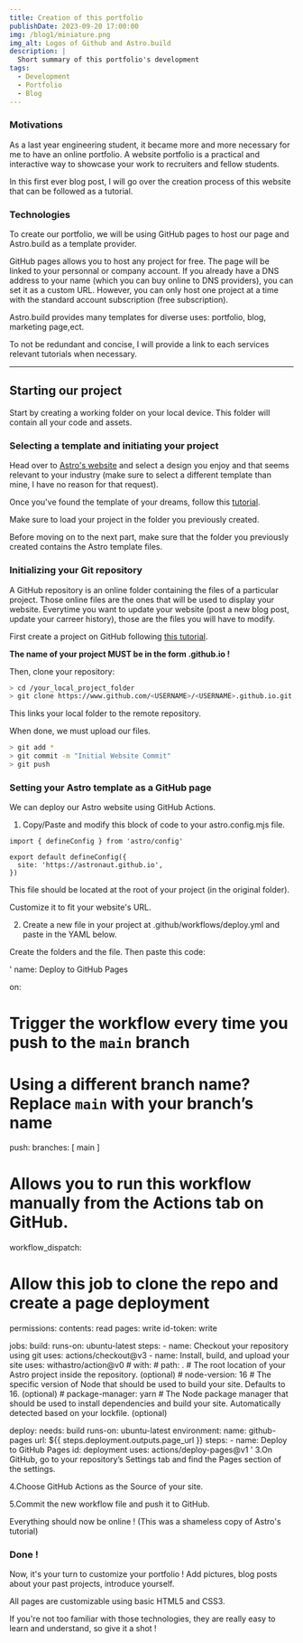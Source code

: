 ```yaml
---
title: Creation of this portfolio
publishDate: 2023-09-20 17:00:00
img: /blog1/miniature.png
img_alt: Logos of Github and Astro.build
description: |
  Short summary of this portfolio's development
tags:
  - Development
  - Portfolio
  - Blog
---
```


### Motivations

As a last year engineering student, it became more and more necessary for me to have an online portfolio. A website portfolio is a practical and interactive way to showcase your work to recruiters and fellow students.

In this first ever blog post, I will go over the creation process of this website that can be followed as a tutorial.

### Technologies

To create our portfolio, we will be using GitHub pages to host our page and Astro.build as a template provider.

GitHub pages allows you to host any project for free. 
The page will be linked to your personnal or company account. If you already have a DNS address to your name (which you can buy online to DNS providers), you can set it as a custom URL. 
However, you can only host one project at a time with the standard account subscription (free subscription).

Astro.build provides many templates for diverse uses: portfolio, blog, marketing page,ect.

To not be redundant and concise, I will provide a link to each services relevant tutorials when necessary.

---

## Starting our project

Start by creating a working folder on your local device.
This folder will contain all your code and assets.

### Selecting a template and initiating your project

Head over to [Astro's website](https://www.astro.build) and select a design you enjoy and that seems relevant to your industry (make sure to select a different template than mine, I have no reason for that request).

Once you've found the template of your dreams, follow this [tutorial](https://docs.astro.build/en/getting-started/).

Make sure to load your project in the folder you previously created.

Before moving on to the next part, make sure that the folder you previously created contains the Astro template files.

### Initializing your Git repository

A GitHub repository is an online folder containing the files of a particular project. 
Those online files are the ones that will be used to display your website.
Everytime you want to update your website (post a new blog post, update your carreer history), those are the files you will have to modify.

First create a project on GitHub following [this tutorial](https://pages.github.com/).

**The name of your project MUST be in the form <USERNAME>.github.io !**

Then, clone your repository:

```bash
> cd /your_local_project_folder
> git clone https://www.github.com/<USERNAME>/<USERNAME>.github.io.git
```
This links your local folder to the remote repository.

When done, we must upload our files.

```bash
> git add * 
> git commit -m "Initial Website Commit"
> git push
```

### Setting your Astro template as a GitHub page

We can deploy our Astro website using GitHub Actions.

1. Copy/Paste and modify this block of code to your astro.config.mjs file.

```msj
import { defineConfig } from 'astro/config'

export default defineConfig({
  site: 'https://astronaut.github.io',
})
```

This file should be located at the root of your project (in the original folder).

Customize it to fit your website's URL. 


2. Create a new file in your project at .github/workflows/deploy.yml and paste in the YAML below.

Create the folders and the file. Then paste this code:

'
name: Deploy to GitHub Pages

on:
  # Trigger the workflow every time you push to the `main` branch
  # Using a different branch name? Replace `main` with your branch’s name
  push:
    branches: [ main ]
  # Allows you to run this workflow manually from the Actions tab on GitHub.
  workflow_dispatch:

# Allow this job to clone the repo and create a page deployment
permissions:
  contents: read
  pages: write
  id-token: write

jobs:
  build:
    runs-on: ubuntu-latest
    steps:
      - name: Checkout your repository using git
        uses: actions/checkout@v3
      - name: Install, build, and upload your site
        uses: withastro/action@v0
        # with:
            # path: . # The root location of your Astro project inside the repository. (optional)
            # node-version: 16 # The specific version of Node that should be used to build your site. Defaults to 16. (optional)
            # package-manager: yarn # The Node package manager that should be used to install dependencies and build your site. Automatically detected based on your lockfile. (optional)

  deploy:
    needs: build
    runs-on: ubuntu-latest
    environment:
      name: github-pages
      url: ${{ steps.deployment.outputs.page_url }}
    steps:
      - name: Deploy to GitHub Pages
        id: deployment
        uses: actions/deploy-pages@v1
'
3.On GitHub, go to your repository’s Settings tab and find the Pages section of the settings.

4.Choose GitHub Actions as the Source of your site.

5.Commit the new workflow file and push it to GitHub.

Everything should now be online ! 
(This was a shameless copy of Astro's tutorial)

### Done !

Now, it's your turn to customize your portfolio ! Add pictures, blog posts about your past projects, introduce yourself.

All pages are customizable using basic HTML5 and CSS3.

If you're not too familiar with those technologies, they are really easy to learn and understand, so give it a shot !







